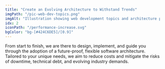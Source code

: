 ```yaml
---
title: "Create an Evolving Architecture to Withstand Trends"
imgPath: "/pic-web-dev-topics.png"
imgAlt: "Illustration showing web development topics and architecture planning"
idx: 2
iconPath: "/performance-increase.svg"
bgColor: "bg-[#424C6DE5]/[0.9]"
---
```


From start to finish, we are there to design, implement, and guide you through the adoption of a future-proof, flexible software architecture. Tailored to your unique needs, we aim to reduce costs and mitigate the risks of downtime, technical debt, and evolving industry demands.
